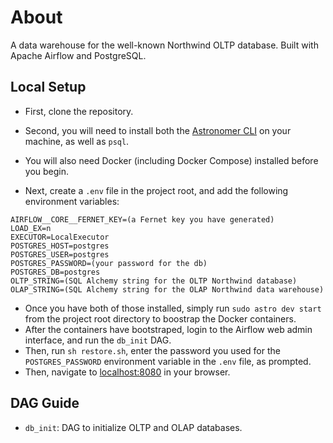 
# About

A data warehouse for the well-known Northwind OLTP database. Built with Apache Airflow and PostgreSQL.

## Local Setup

- First, clone the repository.

- Second, you will need to install both the [Astronomer CLI](https://www.astronomer.io/docs/cloud/stable/develop/cli-quickstart) on your machine,
  as well as `psql`.

- You will also need Docker (including Docker Compose) installed before you begin.

- Next, create a `.env` file in the project root, and add the following environment variables:
```
AIRFLOW__CORE__FERNET_KEY=(a Fernet key you have generated)
LOAD_EX=n
EXECUTOR=LocalExecutor
POSTGRES_HOST=postgres
POSTGRES_USER=postgres 
POSTGRES_PASSWORD=(your password for the db)
POSTGRES_DB=postgres
OLTP_STRING=(SQL Alchemy string for the OLTP Northwind database)
OLAP_STRING=(SQL Alchemy string for the OLAP Northwind data warehouse)
```

- Once you have both of those installed, simply run `sudo astro dev start` from the project root directory to boostrap the Docker containers.
- After the containers have bootstraped, login to the Airflow web admin interface, and run the `db_init` DAG. 
- Then, run `sh restore.sh`, enter the password you used for the `POSTGRES_PASSWORD` environment variable in the `.env` file, as prompted.  
- Then, navigate to [localhost:8080](localhost:8080) in your browser.


## DAG Guide

- `db_init`: DAG to initialize OLTP and OLAP databases.
